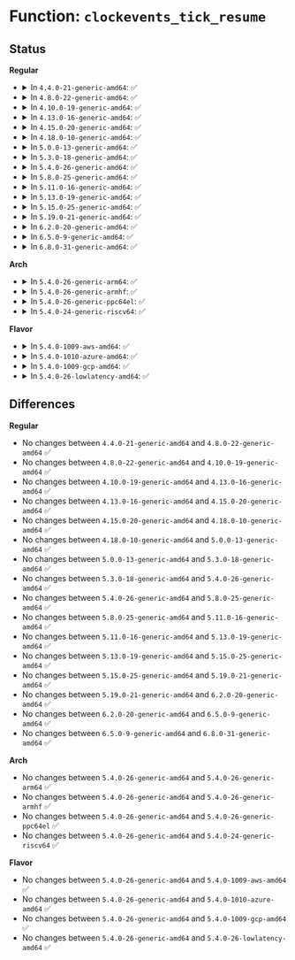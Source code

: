# Function: <code>clockevents_tick_resume</code>

## Status
<b>Regular</b>
<ul>
<li>
<details>
<summary>In <code>4.4.0-21-generic-amd64</code>: ✅</summary>

```c
int clockevents_tick_resume(struct clock_event_device * dev)
```

```json
{
  "name": "clockevents_tick_resume",
  "collision_type": "Unique Global",
  "inline_type": "No",
  "funcs": [
    {
      "addr": 18446744071579877168,
      "name": "clockevents_tick_resume",
      "external": true,
      "loc": "kernel/time/clockevents.c:189",
      "file": "kernel/time/clockevents.c",
      "inline": "seen, unknown",
      "caller_inline": [],
      "caller_func": [
        "kernel/time/tick-common.c:tick_resume_local",
        "kernel/time/tick-broadcast.c:tick_resume_broadcast"
      ]
    }
  ],
  "symbols": [
    {
      "addr": 18446744071579877168,
      "name": "clockevents_tick_resume",
      "section": ".text",
      "bind": "STB_GLOBAL",
      "size": 25
    }
  ]
}
```
</details>
</li>
<li>
<details>
<summary>In <code>4.8.0-22-generic-amd64</code>: ✅</summary>

```c
int clockevents_tick_resume(struct clock_event_device * dev)
```

```json
{
  "name": "clockevents_tick_resume",
  "collision_type": "Unique Global",
  "inline_type": "No",
  "funcs": [
    {
      "addr": 18446744071579906672,
      "name": "clockevents_tick_resume",
      "external": true,
      "loc": "kernel/time/clockevents.c:189",
      "file": "kernel/time/clockevents.c",
      "inline": "seen, unknown",
      "caller_inline": [],
      "caller_func": [
        "kernel/time/tick-common.c:tick_resume_local",
        "kernel/time/tick-broadcast.c:tick_resume_broadcast"
      ]
    }
  ],
  "symbols": [
    {
      "addr": 18446744071579906672,
      "name": "clockevents_tick_resume",
      "section": ".text",
      "bind": "STB_GLOBAL",
      "size": 25
    }
  ]
}
```
</details>
</li>
<li>
<details>
<summary>In <code>4.10.0-19-generic-amd64</code>: ✅</summary>

```c
int clockevents_tick_resume(struct clock_event_device * dev)
```

```json
{
  "name": "clockevents_tick_resume",
  "collision_type": "Unique Global",
  "inline_type": "No",
  "funcs": [
    {
      "addr": 18446744071579937120,
      "name": "clockevents_tick_resume",
      "external": true,
      "loc": "kernel/time/clockevents.c:189",
      "file": "kernel/time/clockevents.c",
      "inline": "seen, unknown",
      "caller_inline": [],
      "caller_func": [
        "kernel/time/tick-common.c:tick_resume_local",
        "kernel/time/tick-broadcast.c:tick_resume_broadcast"
      ]
    }
  ],
  "symbols": [
    {
      "addr": 18446744071579937120,
      "name": "clockevents_tick_resume",
      "section": ".text",
      "bind": "STB_GLOBAL",
      "size": 25
    }
  ]
}
```
</details>
</li>
<li>
<details>
<summary>In <code>4.13.0-16-generic-amd64</code>: ✅</summary>

```c
int clockevents_tick_resume(struct clock_event_device * dev)
```

```json
{
  "name": "clockevents_tick_resume",
  "collision_type": "Unique Global",
  "inline_type": "No",
  "funcs": [
    {
      "addr": 18446744071579945120,
      "name": "clockevents_tick_resume",
      "external": true,
      "loc": "kernel/time/clockevents.c:189",
      "file": "kernel/time/clockevents.c",
      "inline": "seen, unknown",
      "caller_inline": [],
      "caller_func": [
        "kernel/time/tick-common.c:tick_resume_local",
        "kernel/time/tick-broadcast.c:tick_resume_broadcast"
      ]
    }
  ],
  "symbols": [
    {
      "addr": 18446744071579945120,
      "name": "clockevents_tick_resume",
      "section": ".text",
      "bind": "STB_GLOBAL",
      "size": 25
    }
  ]
}
```
</details>
</li>
<li>
<details>
<summary>In <code>4.15.0-20-generic-amd64</code>: ✅</summary>

```c
int clockevents_tick_resume(struct clock_event_device * dev)
```

```json
{
  "name": "clockevents_tick_resume",
  "collision_type": "Unique Global",
  "inline_type": "No",
  "funcs": [
    {
      "addr": 18446744071579990784,
      "name": "clockevents_tick_resume",
      "external": true,
      "loc": "kernel/time/clockevents.c:189",
      "file": "kernel/time/clockevents.c",
      "inline": "seen, unknown",
      "caller_inline": [],
      "caller_func": [
        "kernel/time/tick-common.c:tick_resume_local",
        "kernel/time/tick-broadcast.c:tick_resume_broadcast"
      ]
    }
  ],
  "symbols": [
    {
      "addr": 18446744071579990784,
      "name": "clockevents_tick_resume",
      "section": ".text",
      "bind": "STB_GLOBAL",
      "size": 28
    }
  ]
}
```
</details>
</li>
<li>
<details>
<summary>In <code>4.18.0-10-generic-amd64</code>: ✅</summary>

```c
int clockevents_tick_resume(struct clock_event_device * dev)
```

```json
{
  "name": "clockevents_tick_resume",
  "collision_type": "Unique Global",
  "inline_type": "No",
  "funcs": [
    {
      "addr": 18446744071580042752,
      "name": "clockevents_tick_resume",
      "external": true,
      "loc": "kernel/time/clockevents.c:189",
      "file": "kernel/time/clockevents.c",
      "inline": "seen, unknown",
      "caller_inline": [],
      "caller_func": [
        "kernel/time/tick-common.c:tick_resume_local",
        "kernel/time/tick-broadcast.c:tick_resume_broadcast"
      ]
    }
  ],
  "symbols": [
    {
      "addr": 18446744071580042752,
      "name": "clockevents_tick_resume",
      "section": ".text",
      "bind": "STB_GLOBAL",
      "size": 28
    }
  ]
}
```
</details>
</li>
<li>
<details>
<summary>In <code>5.0.0-13-generic-amd64</code>: ✅</summary>

```c
int clockevents_tick_resume(struct clock_event_device * dev)
```

```json
{
  "name": "clockevents_tick_resume",
  "collision_type": "Unique Global",
  "inline_type": "No",
  "funcs": [
    {
      "addr": 18446744071580089600,
      "name": "clockevents_tick_resume",
      "external": true,
      "loc": "kernel/time/clockevents.c:181",
      "file": "kernel/time/clockevents.c",
      "inline": "seen, unknown",
      "caller_inline": [],
      "caller_func": [
        "kernel/time/tick-common.c:tick_resume_local",
        "kernel/time/tick-broadcast.c:tick_resume_broadcast"
      ]
    }
  ],
  "symbols": [
    {
      "addr": 18446744071580089600,
      "name": "clockevents_tick_resume",
      "section": ".text",
      "bind": "STB_GLOBAL",
      "size": 28
    }
  ]
}
```
</details>
</li>
<li>
<details>
<summary>In <code>5.3.0-18-generic-amd64</code>: ✅</summary>

```c
int clockevents_tick_resume(struct clock_event_device * dev)
```

```json
{
  "name": "clockevents_tick_resume",
  "collision_type": "Unique Global",
  "inline_type": "No",
  "funcs": [
    {
      "addr": 18446744071580133296,
      "name": "clockevents_tick_resume",
      "external": true,
      "loc": "kernel/time/clockevents.c:181",
      "file": "kernel/time/clockevents.c",
      "inline": "seen, unknown",
      "caller_inline": [],
      "caller_func": [
        "kernel/time/tick-common.c:tick_resume_local",
        "kernel/time/tick-broadcast.c:tick_resume_broadcast"
      ]
    }
  ],
  "symbols": [
    {
      "addr": 18446744071580133296,
      "name": "clockevents_tick_resume",
      "section": ".text",
      "bind": "STB_GLOBAL",
      "size": 28
    }
  ]
}
```
</details>
</li>
<li>
<details>
<summary>In <code>5.4.0-26-generic-amd64</code>: ✅</summary>

```c
int clockevents_tick_resume(struct clock_event_device * dev)
```

```json
{
  "name": "clockevents_tick_resume",
  "collision_type": "Unique Global",
  "inline_type": "No",
  "funcs": [
    {
      "addr": 18446744071580181552,
      "name": "clockevents_tick_resume",
      "external": true,
      "loc": "kernel/time/clockevents.c:181",
      "file": "kernel/time/clockevents.c",
      "inline": "seen, unknown",
      "caller_inline": [],
      "caller_func": [
        "kernel/time/tick-common.c:tick_resume_local",
        "kernel/time/tick-broadcast.c:tick_resume_broadcast"
      ]
    }
  ],
  "symbols": [
    {
      "addr": 18446744071580181552,
      "name": "clockevents_tick_resume",
      "section": ".text",
      "bind": "STB_GLOBAL",
      "size": 28
    }
  ]
}
```
</details>
</li>
<li>
<details>
<summary>In <code>5.8.0-25-generic-amd64</code>: ✅</summary>

```c
int clockevents_tick_resume(struct clock_event_device * dev)
```

```json
{
  "name": "clockevents_tick_resume",
  "collision_type": "Unique Global",
  "inline_type": "No",
  "funcs": [
    {
      "addr": 18446744071580246672,
      "name": "clockevents_tick_resume",
      "external": true,
      "loc": "kernel/time/clockevents.c:181",
      "file": "kernel/time/clockevents.c",
      "inline": "seen, unknown",
      "caller_inline": [],
      "caller_func": [
        "kernel/time/tick-common.c:tick_resume_local",
        "kernel/time/tick-broadcast.c:tick_resume_broadcast"
      ]
    }
  ],
  "symbols": [
    {
      "addr": 18446744071580246672,
      "name": "clockevents_tick_resume",
      "section": ".text",
      "bind": "STB_GLOBAL",
      "size": 28
    }
  ]
}
```
</details>
</li>
<li>
<details>
<summary>In <code>5.11.0-16-generic-amd64</code>: ✅</summary>

```c
int clockevents_tick_resume(struct clock_event_device * dev)
```

```json
{
  "name": "clockevents_tick_resume",
  "collision_type": "Unique Global",
  "inline_type": "No",
  "funcs": [
    {
      "addr": 18446744071580230704,
      "name": "clockevents_tick_resume",
      "external": true,
      "loc": "kernel/time/clockevents.c:181",
      "file": "kernel/time/clockevents.c",
      "inline": "seen, unknown",
      "caller_inline": [],
      "caller_func": [
        "kernel/time/tick-common.c:tick_resume_local",
        "kernel/time/tick-broadcast.c:tick_resume_broadcast"
      ]
    }
  ],
  "symbols": [
    {
      "addr": 18446744071580230704,
      "name": "clockevents_tick_resume",
      "section": ".text",
      "bind": "STB_GLOBAL",
      "size": 28
    }
  ]
}
```
</details>
</li>
<li>
<details>
<summary>In <code>5.13.0-19-generic-amd64</code>: ✅</summary>

```c
int clockevents_tick_resume(struct clock_event_device * dev)
```

```json
{
  "name": "clockevents_tick_resume",
  "collision_type": "Unique Global",
  "inline_type": "No",
  "funcs": [
    {
      "addr": 18446744071580235888,
      "name": "clockevents_tick_resume",
      "external": true,
      "loc": "kernel/time/clockevents.c:181",
      "file": "kernel/time/clockevents.c",
      "inline": "seen, unknown",
      "caller_inline": [],
      "caller_func": [
        "kernel/time/tick-common.c:tick_resume_local",
        "kernel/time/tick-broadcast.c:tick_resume_broadcast"
      ]
    }
  ],
  "symbols": [
    {
      "addr": 18446744071580235888,
      "name": "clockevents_tick_resume",
      "section": ".text",
      "bind": "STB_GLOBAL",
      "size": 28
    }
  ]
}
```
</details>
</li>
<li>
<details>
<summary>In <code>5.15.0-25-generic-amd64</code>: ✅</summary>

```c
int clockevents_tick_resume(struct clock_event_device * dev)
```

```json
{
  "name": "clockevents_tick_resume",
  "collision_type": "Unique Global",
  "inline_type": "No",
  "funcs": [
    {
      "addr": 18446744071580385072,
      "name": "clockevents_tick_resume",
      "external": true,
      "loc": "kernel/time/clockevents.c:181",
      "file": "kernel/time/clockevents.c",
      "inline": "seen, unknown",
      "caller_inline": [],
      "caller_func": [
        "kernel/time/tick-common.c:tick_resume_local",
        "kernel/time/tick-broadcast.c:tick_resume_broadcast"
      ]
    }
  ],
  "symbols": [
    {
      "addr": 18446744071580385072,
      "name": "clockevents_tick_resume",
      "section": ".text",
      "bind": "STB_GLOBAL",
      "size": 28
    }
  ]
}
```
</details>
</li>
<li>
<details>
<summary>In <code>5.19.0-21-generic-amd64</code>: ✅</summary>

```c
int clockevents_tick_resume(struct clock_event_device * dev)
```

```json
{
  "name": "clockevents_tick_resume",
  "collision_type": "Unique Global",
  "inline_type": "No",
  "funcs": [
    {
      "addr": 18446744071580602496,
      "name": "clockevents_tick_resume",
      "external": true,
      "loc": "kernel/time/clockevents.c:181",
      "file": "kernel/time/clockevents.c",
      "inline": "seen, unknown",
      "caller_inline": [],
      "caller_func": [
        "kernel/time/tick-common.c:tick_resume_local",
        "kernel/time/tick-broadcast.c:tick_resume_broadcast"
      ]
    }
  ],
  "symbols": [
    {
      "addr": 18446744071580602496,
      "name": "clockevents_tick_resume",
      "section": ".text",
      "bind": "STB_GLOBAL",
      "size": 44
    }
  ]
}
```
</details>
</li>
<li>
<details>
<summary>In <code>6.2.0-20-generic-amd64</code>: ✅</summary>

```c
int clockevents_tick_resume(struct clock_event_device * dev)
```

```json
{
  "name": "clockevents_tick_resume",
  "collision_type": "Unique Global",
  "inline_type": "No",
  "funcs": [
    {
      "addr": 18446744071580865904,
      "name": "clockevents_tick_resume",
      "external": true,
      "loc": "kernel/time/clockevents.c:181",
      "file": "kernel/time/clockevents.c",
      "inline": "seen, unknown",
      "caller_inline": [],
      "caller_func": [
        "kernel/time/tick-common.c:tick_resume_local",
        "kernel/time/tick-broadcast.c:tick_resume_broadcast"
      ]
    }
  ],
  "symbols": [
    {
      "addr": 18446744071580865904,
      "name": "clockevents_tick_resume",
      "section": ".text",
      "bind": "STB_GLOBAL",
      "size": 44
    }
  ]
}
```
</details>
</li>
<li>
<details>
<summary>In <code>6.5.0-9-generic-amd64</code>: ✅</summary>

```c
int clockevents_tick_resume(struct clock_event_device * dev)
```

```json
{
  "name": "clockevents_tick_resume",
  "collision_type": "Unique Global",
  "inline_type": "No",
  "funcs": [
    {
      "addr": 18446744071580949648,
      "name": "clockevents_tick_resume",
      "external": true,
      "loc": "kernel/time/clockevents.c:181",
      "file": "kernel/time/clockevents.c",
      "inline": "seen, unknown",
      "caller_inline": [],
      "caller_func": [
        "kernel/time/tick-common.c:tick_resume_local",
        "kernel/time/tick-broadcast.c:tick_resume_broadcast"
      ]
    }
  ],
  "symbols": [
    {
      "addr": 18446744071580949648,
      "name": "clockevents_tick_resume",
      "section": ".text",
      "bind": "STB_GLOBAL",
      "size": 44
    }
  ]
}
```
</details>
</li>
<li>
<details>
<summary>In <code>6.8.0-31-generic-amd64</code>: ✅</summary>

```c
int clockevents_tick_resume(struct clock_event_device * dev)
```

```json
{
  "name": "clockevents_tick_resume",
  "collision_type": "Unique Global",
  "inline_type": "No",
  "funcs": [
    {
      "addr": 18446744071581040944,
      "name": "clockevents_tick_resume",
      "external": true,
      "loc": "kernel/time/clockevents.c:181",
      "file": "kernel/time/clockevents.c",
      "inline": "seen, unknown",
      "caller_inline": [],
      "caller_func": [
        "kernel/time/tick-common.c:tick_resume_local",
        "kernel/time/tick-broadcast.c:tick_resume_broadcast"
      ]
    }
  ],
  "symbols": [
    {
      "addr": 18446744071581040944,
      "name": "clockevents_tick_resume",
      "section": ".text",
      "bind": "STB_GLOBAL",
      "size": 44
    }
  ]
}
```
</details>
</li>
</ul>
<b>Arch</b>
<ul>
<li>
<details>
<summary>In <code>5.4.0-26-generic-arm64</code>: ✅</summary>

```c
int clockevents_tick_resume(struct clock_event_device * dev)
```

```json
{
  "name": "clockevents_tick_resume",
  "collision_type": "Unique Global",
  "inline_type": "No",
  "funcs": [
    {
      "addr": 18446603336491404944,
      "name": "clockevents_tick_resume",
      "external": true,
      "loc": "kernel/time/clockevents.c:181",
      "file": "kernel/time/clockevents.c",
      "inline": "seen, unknown",
      "caller_inline": [],
      "caller_func": [
        "kernel/time/tick-common.c:tick_resume_local",
        "kernel/time/tick-broadcast.c:tick_resume_broadcast"
      ]
    }
  ],
  "symbols": [
    {
      "addr": 18446603336491404944,
      "name": "clockevents_tick_resume",
      "section": ".text",
      "bind": "STB_GLOBAL",
      "size": 56
    }
  ]
}
```
</details>
</li>
<li>
<details>
<summary>In <code>5.4.0-26-generic-armhf</code>: ✅</summary>

```c
int clockevents_tick_resume(struct clock_event_device * dev)
```

```json
{
  "name": "clockevents_tick_resume",
  "collision_type": "Unique Global",
  "inline_type": "No",
  "funcs": [
    {
      "addr": 3225401620,
      "name": "clockevents_tick_resume",
      "external": true,
      "loc": "kernel/time/clockevents.c:181",
      "file": "kernel/time/clockevents.c",
      "inline": "seen, unknown",
      "caller_inline": [],
      "caller_func": [
        "kernel/time/tick-common.c:tick_resume_local",
        "kernel/time/tick-broadcast.c:tick_resume_broadcast"
      ]
    }
  ],
  "symbols": [
    {
      "addr": 3225401620,
      "name": "clockevents_tick_resume",
      "section": ".text",
      "bind": "STB_GLOBAL",
      "size": 48
    }
  ]
}
```
</details>
</li>
<li>
<details>
<summary>In <code>5.4.0-26-generic-ppc64el</code>: ✅</summary>

```c
int clockevents_tick_resume(struct clock_event_device * dev)
```

```json
{
  "name": "clockevents_tick_resume",
  "collision_type": "Unique Global",
  "inline_type": "No",
  "funcs": [
    {
      "addr": 13835058055284350128,
      "name": "clockevents_tick_resume",
      "external": true,
      "loc": "kernel/time/clockevents.c:181",
      "file": "kernel/time/clockevents.c",
      "inline": "seen, unknown",
      "caller_inline": [],
      "caller_func": [
        "kernel/time/tick-common.c:tick_resume_local",
        "kernel/time/tick-broadcast.c:tick_resume_broadcast"
      ]
    }
  ],
  "symbols": [
    {
      "addr": 13835058055284350128,
      "name": "clockevents_tick_resume",
      "section": ".text",
      "bind": "STB_GLOBAL",
      "size": 88
    }
  ]
}
```
</details>
</li>
<li>
<details>
<summary>In <code>5.4.0-24-generic-riscv64</code>: ✅</summary>

```c
int clockevents_tick_resume(struct clock_event_device * dev)
```

```json
{
  "name": "clockevents_tick_resume",
  "collision_type": "Unique Global",
  "inline_type": "No",
  "funcs": [
    {
      "addr": 18446743936271883276,
      "name": "clockevents_tick_resume",
      "external": true,
      "loc": "kernel/time/clockevents.c:181",
      "file": "kernel/time/clockevents.c",
      "inline": "seen, unknown",
      "caller_inline": [],
      "caller_func": [
        "kernel/time/tick-common.c:tick_resume_local"
      ]
    }
  ],
  "symbols": [
    {
      "addr": 18446743936271883276,
      "name": "clockevents_tick_resume",
      "section": ".text",
      "bind": "STB_GLOBAL",
      "size": 42
    }
  ]
}
```
</details>
</li>
</ul>
<b>Flavor</b>
<ul>
<li>
<details>
<summary>In <code>5.4.0-1009-aws-amd64</code>: ✅</summary>

```c
int clockevents_tick_resume(struct clock_event_device * dev)
```

```json
{
  "name": "clockevents_tick_resume",
  "collision_type": "Unique Global",
  "inline_type": "No",
  "funcs": [
    {
      "addr": 18446744071580150752,
      "name": "clockevents_tick_resume",
      "external": true,
      "loc": "kernel/time/clockevents.c:181",
      "file": "kernel/time/clockevents.c",
      "inline": "seen, unknown",
      "caller_inline": [],
      "caller_func": [
        "kernel/time/tick-common.c:tick_resume_local",
        "kernel/time/tick-broadcast.c:tick_resume_broadcast"
      ]
    }
  ],
  "symbols": [
    {
      "addr": 18446744071580150752,
      "name": "clockevents_tick_resume",
      "section": ".text",
      "bind": "STB_GLOBAL",
      "size": 28
    }
  ]
}
```
</details>
</li>
<li>
<details>
<summary>In <code>5.4.0-1010-azure-amd64</code>: ✅</summary>

```c
int clockevents_tick_resume(struct clock_event_device * dev)
```

```json
{
  "name": "clockevents_tick_resume",
  "collision_type": "Unique Global",
  "inline_type": "No",
  "funcs": [
    {
      "addr": 18446744071580096256,
      "name": "clockevents_tick_resume",
      "external": true,
      "loc": "kernel/time/clockevents.c:181",
      "file": "kernel/time/clockevents.c",
      "inline": "seen, unknown",
      "caller_inline": [],
      "caller_func": [
        "kernel/time/tick-common.c:tick_resume_local",
        "kernel/time/tick-broadcast.c:tick_resume_broadcast"
      ]
    }
  ],
  "symbols": [
    {
      "addr": 18446744071580096256,
      "name": "clockevents_tick_resume",
      "section": ".text",
      "bind": "STB_GLOBAL",
      "size": 28
    }
  ]
}
```
</details>
</li>
<li>
<details>
<summary>In <code>5.4.0-1009-gcp-amd64</code>: ✅</summary>

```c
int clockevents_tick_resume(struct clock_event_device * dev)
```

```json
{
  "name": "clockevents_tick_resume",
  "collision_type": "Unique Global",
  "inline_type": "No",
  "funcs": [
    {
      "addr": 18446744071580141824,
      "name": "clockevents_tick_resume",
      "external": true,
      "loc": "kernel/time/clockevents.c:181",
      "file": "kernel/time/clockevents.c",
      "inline": "seen, unknown",
      "caller_inline": [],
      "caller_func": [
        "kernel/time/tick-common.c:tick_resume_local",
        "kernel/time/tick-broadcast.c:tick_resume_broadcast"
      ]
    }
  ],
  "symbols": [
    {
      "addr": 18446744071580141824,
      "name": "clockevents_tick_resume",
      "section": ".text",
      "bind": "STB_GLOBAL",
      "size": 28
    }
  ]
}
```
</details>
</li>
<li>
<details>
<summary>In <code>5.4.0-26-lowlatency-amd64</code>: ✅</summary>

```c
int clockevents_tick_resume(struct clock_event_device * dev)
```

```json
{
  "name": "clockevents_tick_resume",
  "collision_type": "Unique Global",
  "inline_type": "No",
  "funcs": [
    {
      "addr": 18446744071580193776,
      "name": "clockevents_tick_resume",
      "external": true,
      "loc": "kernel/time/clockevents.c:181",
      "file": "kernel/time/clockevents.c",
      "inline": "seen, unknown",
      "caller_inline": [],
      "caller_func": [
        "kernel/time/tick-common.c:tick_resume_local",
        "kernel/time/tick-broadcast.c:tick_resume_broadcast"
      ]
    }
  ],
  "symbols": [
    {
      "addr": 18446744071580193776,
      "name": "clockevents_tick_resume",
      "section": ".text",
      "bind": "STB_GLOBAL",
      "size": 28
    }
  ]
}
```
</details>
</li>
</ul>

## Differences
<b>Regular</b>
<ul>
<li>
No changes between <code>4.4.0-21-generic-amd64</code> and <code>4.8.0-22-generic-amd64</code> ✅
</li>
<li>
No changes between <code>4.8.0-22-generic-amd64</code> and <code>4.10.0-19-generic-amd64</code> ✅
</li>
<li>
No changes between <code>4.10.0-19-generic-amd64</code> and <code>4.13.0-16-generic-amd64</code> ✅
</li>
<li>
No changes between <code>4.13.0-16-generic-amd64</code> and <code>4.15.0-20-generic-amd64</code> ✅
</li>
<li>
No changes between <code>4.15.0-20-generic-amd64</code> and <code>4.18.0-10-generic-amd64</code> ✅
</li>
<li>
No changes between <code>4.18.0-10-generic-amd64</code> and <code>5.0.0-13-generic-amd64</code> ✅
</li>
<li>
No changes between <code>5.0.0-13-generic-amd64</code> and <code>5.3.0-18-generic-amd64</code> ✅
</li>
<li>
No changes between <code>5.3.0-18-generic-amd64</code> and <code>5.4.0-26-generic-amd64</code> ✅
</li>
<li>
No changes between <code>5.4.0-26-generic-amd64</code> and <code>5.8.0-25-generic-amd64</code> ✅
</li>
<li>
No changes between <code>5.8.0-25-generic-amd64</code> and <code>5.11.0-16-generic-amd64</code> ✅
</li>
<li>
No changes between <code>5.11.0-16-generic-amd64</code> and <code>5.13.0-19-generic-amd64</code> ✅
</li>
<li>
No changes between <code>5.13.0-19-generic-amd64</code> and <code>5.15.0-25-generic-amd64</code> ✅
</li>
<li>
No changes between <code>5.15.0-25-generic-amd64</code> and <code>5.19.0-21-generic-amd64</code> ✅
</li>
<li>
No changes between <code>5.19.0-21-generic-amd64</code> and <code>6.2.0-20-generic-amd64</code> ✅
</li>
<li>
No changes between <code>6.2.0-20-generic-amd64</code> and <code>6.5.0-9-generic-amd64</code> ✅
</li>
<li>
No changes between <code>6.5.0-9-generic-amd64</code> and <code>6.8.0-31-generic-amd64</code> ✅
</li>
</ul>
<b>Arch</b>
<ul>
<li>
No changes between <code>5.4.0-26-generic-amd64</code> and <code>5.4.0-26-generic-arm64</code> ✅
</li>
<li>
No changes between <code>5.4.0-26-generic-amd64</code> and <code>5.4.0-26-generic-armhf</code> ✅
</li>
<li>
No changes between <code>5.4.0-26-generic-amd64</code> and <code>5.4.0-26-generic-ppc64el</code> ✅
</li>
<li>
No changes between <code>5.4.0-26-generic-amd64</code> and <code>5.4.0-24-generic-riscv64</code> ✅
</li>
</ul>
<b>Flavor</b>
<ul>
<li>
No changes between <code>5.4.0-26-generic-amd64</code> and <code>5.4.0-1009-aws-amd64</code> ✅
</li>
<li>
No changes between <code>5.4.0-26-generic-amd64</code> and <code>5.4.0-1010-azure-amd64</code> ✅
</li>
<li>
No changes between <code>5.4.0-26-generic-amd64</code> and <code>5.4.0-1009-gcp-amd64</code> ✅
</li>
<li>
No changes between <code>5.4.0-26-generic-amd64</code> and <code>5.4.0-26-lowlatency-amd64</code> ✅
</li>
</ul>
